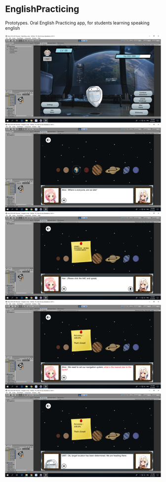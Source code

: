 # EnglishPracticing
Prototypes.
Oral English Practicing app, for students learning speaking english

![alt text](https://github.com/JiangYou91/EnglishPracticing/blob/master/Screenshot%20(2).png)
![alt text](https://github.com/JiangYou91/EnglishPracticing/blob/master/Screenshot%20(3).png)
![alt text](https://github.com/JiangYou91/EnglishPracticing/blob/master/Screenshot%20(6).png)
![alt text](https://github.com/JiangYou91/EnglishPracticing/blob/master/Screenshot%20(8).png)
![alt text](https://github.com/JiangYou91/EnglishPracticing/blob/master/Screenshot%20(11).png)
